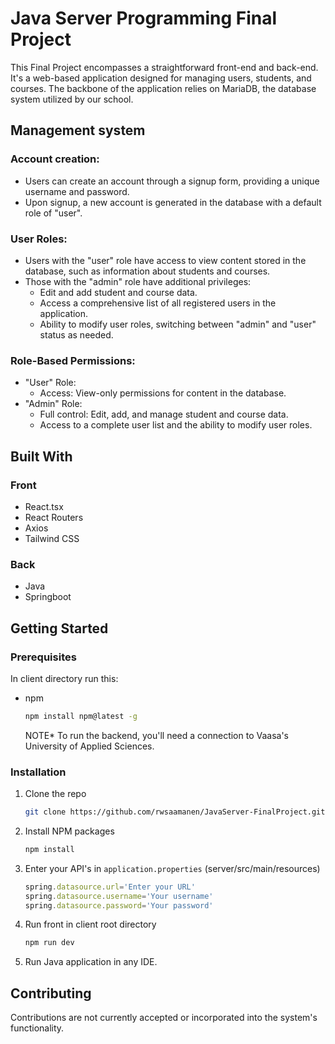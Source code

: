 # Java Server Programming Final Project

This Final Project encompasses a straightforward front-end and back-end. It's a web-based application designed for managing users, students, and courses. The backbone of the application relies on MariaDB, the database system utilized by our school.

## Management system

### Account creation:

* Users can create an account through a signup form, providing a unique username and password.
* Upon signup, a new account is generated in the database with a default role of "user".

### User Roles:

* Users with the "user" role have access to view content stored in the database, such as information about students and courses.
* Those with the "admin" role have additional privileges:
    * Edit and add student and course data.
    * Access a comprehensive list of all registered users in the application.
    * Ability to modify user roles, switching between "admin" and "user" status as needed.

### Role-Based Permissions:

* "User" Role:
    * Access: View-only permissions for content in the database.
* "Admin" Role:
    * Full control: Edit, add, and manage student and course data.
    * Access to a complete user list and the ability to modify user roles.



## Built With

### Front

* React.tsx
* React Routers
* Axios
* Tailwind CSS

### Back

* Java
* Springboot


## Getting Started

### Prerequisites

In client directory run this:

* npm
  ```sh
  npm install npm@latest -g
  ```

  NOTE*
To run the backend, you'll need a connection to Vaasa's University of Applied Sciences.

### Installation

1. Clone the repo
   ```sh
   git clone https://github.com/rwsaamanen/JavaServer-FinalProject.git
   ```
3. Install NPM packages
   ```sh
   npm install
   ```
4. Enter your API's in `application.properties` (server/src/main/resources)
   ```js
   spring.datasource.url='Enter your URL'
   spring.datasource.username='Your username'
   spring.datasource.password='Your password'
   ```
5. Run front in client root directory
   ```sh
   npm run dev
   ```
6. Run Java application in any IDE.


## Contributing

Contributions are not currently accepted or incorporated into the system's functionality.

